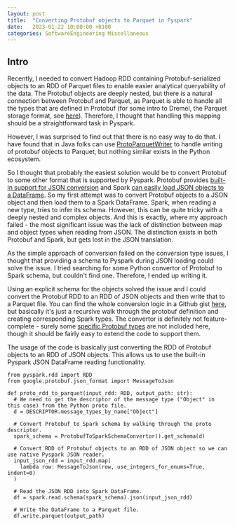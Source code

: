 ```yaml
---
layout: post
title:  "Converting Protobuf objects to Parquet in Pyspark"
date:   2023-01-22 10:00:00 +0100
categories: SoftwareEngineering Miscellaneous
---
```


## Intro

Recently, I needed to convert Hadoop RDD containing Protobuf-serialized objects to an RDD of Parquet files to enable easier analytical queryability of the data. The Protobuf objects are deeply nested, but there is a natural connection between Protobuf and Parquet, as Parquet is able to handle all the types that are defined in Protobuf (for some intro to Dremel, the Parquet storage format, see [here](http://www.goldsborough.me/distributed-systems/2019/05/18/21-09-00-a_look_at_dremel/)). Therefore, I thought that handling this mapping should be a straightforward task in Pyspark.

However, I was surprised to find out that there is no easy way to do that. I have found that in Java folks can use [ProtoParquetWriter](https://github.com/apache/parquet-mr/blob/master/parquet-protobuf/src/main/java/org/apache/parquet/proto/ProtoParquetWriter.java) to handle writing of protobuf objects to Parquet, but nothing similar exists in the Python ecosystem.

So I thought that probably the easiest solution would be to convert Protobuf to some other format that is supported by Pyspark. Protobuf provides [built-in support for JSON conversion](https://googleapis.dev/python/protobuf/latest/google/protobuf/json_format.html#google.protobuf.json_format.MessageToJson) and Spark [can easily load JSON objects to a DataFrame](https://spark.apache.org/docs/latest/sql-data-sources-json.html). So my first attempt was to convert Protobuf objects to a JSON object and then load them to a Spark DataFrame. Spark, when reading a new type, tries to infer its schema. However, this can be quite tricky with a deeply nested and complex objects. And this is exactly, where my approach failed - the most significant issue was the lack of distinction between map and object types when reading from JSON. The distinction exists in both Protobuf and Spark, but gets lost in the JSON translation. 

As the simple approach of conversion failed on the conversion type issues, I thought that providing a schema to Pyspark during JSON loading could solve the issue. I tried searching for some Python convertor of Protobuf to Spark schema, but couldn't find one. Therefore, I ended up writing it. 

Using an explicit schema for the objects solved the issue and I could convert the Protobuf RDD to an RDD of JSON objects and then write that to a Parquet file. You can find the whole conversion logic in a Github gist [here](https://gist.github.com/ragoragino/2aa8d0aaecde4857727861c9fe4f6c40), but basically it's just a recursive walk through the protobuf definition and creating corresponding Spark types. The convertor is definitely not feature-complete - surely some [specific Protobuf types](https://github.com/protocolbuffers/protobuf/tree/main/src/google/protobuf) are not included here, though it should be fairly easy to extend the code to support them.

The usage of the code is basically just converting the RDD of Protobuf objects to an RDD of JSON objects. This allows us to use the built-in Pyspark JSON DataFrame reading functionality.

```
from pyspark.rdd import RDD
from google.protobuf.json_format import MessageToJson

def proto_rdd_to_parquet(input_rdd: RDD, output_path: str):
  # We need to get the descriptor of the message type ("Object" in this case) from the Python proto file.
  d = DESCRIPTOR.message_types_by_name["Object"]

  # Convert Protobuf to Spark schema by walking through the proto descriptor.
  spark_schema = ProtobufToSparkSchemaConvertor().get_schema(d)

  # Convert RDD of Protobuf objects to an RDD of JSON object so we can use native Pyspark JSON reader.
  input_json_rdd = input_rdd.map(
    lambda row: MessageToJson(row, use_integers_for_enums=True, indent=0)
  )

  # Read the JSON RDD into Spark DataFrame.
  df = spark.read.schema(spark_schema).json(input_json_rdd)

  # Write the DataFrame to a Parquet file.
  df.write.parquet(output_path)
```
